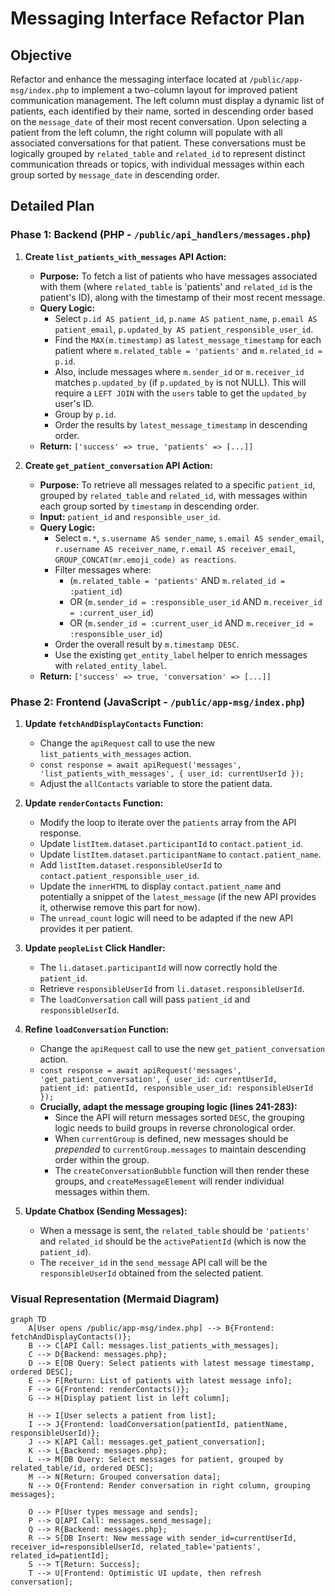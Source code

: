 # Messaging Interface Refactor Plan

## Objective

Refactor and enhance the messaging interface located at `/public/app-msg/index.php` to implement a two-column layout for improved patient communication management. The left column must display a dynamic list of patients, each identified by their name, sorted in descending order based on the `message_date` of their most recent conversation. Upon selecting a patient from the left column, the right column will populate with all associated conversations for that patient. These conversations must be logically grouped by `related_table` and `related_id` to represent distinct communication threads or topics, with individual messages within each group sorted by `message_date` in descending order.

## Detailed Plan

### Phase 1: Backend (PHP - `/public/api_handlers/messages.php`)

1.  **Create `list_patients_with_messages` API Action:**

    - **Purpose:** To fetch a list of patients who have messages associated with them (where `related_table` is 'patients' and `related_id` is the patient's ID), along with the timestamp of their most recent message.
    - **Query Logic:**
      - Select `p.id AS patient_id`, `p.name AS patient_name`, `p.email AS patient_email`, `p.updated_by AS patient_responsible_user_id`.
      - Find the `MAX(m.timestamp)` as `latest_message_timestamp` for each patient where `m.related_table = 'patients'` and `m.related_id = p.id`.
      - Also, include messages where `m.sender_id` or `m.receiver_id` matches `p.updated_by` (if `p.updated_by` is not NULL). This will require a `LEFT JOIN` with the `users` table to get the `updated_by` user's ID.
      - Group by `p.id`.
      - Order the results by `latest_message_timestamp` in descending order.
    - **Return:** `['success' => true, 'patients' => [...]]`

2.  **Create `get_patient_conversation` API Action:**
    - **Purpose:** To retrieve all messages related to a specific `patient_id`, grouped by `related_table` and `related_id`, with messages within each group sorted by `timestamp` in descending order.
    - **Input:** `patient_id` and `responsible_user_id`.
    - **Query Logic:**
      - Select `m.*`, `s.username AS sender_name`, `s.email AS sender_email`, `r.username AS receiver_name`, `r.email AS receiver_email`, `GROUP_CONCAT(mr.emoji_code) as reactions`.
      - Filter messages where:
        - (`m.related_table = 'patients'` AND `m.related_id = :patient_id`)
        - OR (`m.sender_id = :responsible_user_id` AND `m.receiver_id = :current_user_id`)
        - OR (`m.sender_id = :current_user_id` AND `m.receiver_id = :responsible_user_id`)
      - Order the overall result by `m.timestamp DESC`.
      - Use the existing `get_entity_label` helper to enrich messages with `related_entity_label`.
    - **Return:** `['success' => true, 'conversation' => [...]]`

### Phase 2: Frontend (JavaScript - `/public/app-msg/index.php`)

1.  **Update `fetchAndDisplayContacts` Function:**

    - Change the `apiRequest` call to use the new `list_patients_with_messages` action.
    - `const response = await apiRequest('messages', 'list_patients_with_messages', { user_id: currentUserId });`
    - Adjust the `allContacts` variable to store the patient data.

2.  **Update `renderContacts` Function:**

    - Modify the loop to iterate over the `patients` array from the API response.
    - Update `listItem.dataset.participantId` to `contact.patient_id`.
    - Update `listItem.dataset.participantName` to `contact.patient_name`.
    - Add `listItem.dataset.responsibleUserId` to `contact.patient_responsible_user_id`.
    - Update the `innerHTML` to display `contact.patient_name` and potentially a snippet of the `latest_message` (if the new API provides it, otherwise remove this part for now).
    - The `unread_count` logic will need to be adapted if the new API provides it per patient.

3.  **Update `peopleList` Click Handler:**

    - The `li.dataset.participantId` will now correctly hold the `patient_id`.
    - Retrieve `responsibleUserId` from `li.dataset.responsibleUserId`.
    - The `loadConversation` call will pass `patient_id` and `responsibleUserId`.

4.  **Refine `loadConversation` Function:**

    - Change the `apiRequest` call to use the new `get_patient_conversation` action.
    - `const response = await apiRequest('messages', 'get_patient_conversation', { user_id: currentUserId, patient_id: patientId, responsible_user_id: responsibleUserId });`
    - **Crucially, adapt the message grouping logic (lines 241-283):**
      - Since the API will return messages sorted `DESC`, the grouping logic needs to build groups in reverse chronological order.
      - When `currentGroup` is defined, new messages should be _prepended_ to `currentGroup.messages` to maintain descending order within the group.
      - The `createConversationBubble` function will then render these groups, and `createMessageElement` will render individual messages within them.

5.  **Update Chatbox (Sending Messages):**
    - When a message is sent, the `related_table` should be `'patients'` and `related_id` should be the `activePatientId` (which is now the `patient_id`).
    - The `receiver_id` in the `send_message` API call will be the `responsibleUserId` obtained from the selected patient.

### Visual Representation (Mermaid Diagram)

```mermaid
graph TD
    A[User opens /public/app-msg/index.php] --> B{Frontend: fetchAndDisplayContacts()};
    B --> C[API Call: messages.list_patients_with_messages];
    C --> D{Backend: messages.php};
    D --> E[DB Query: Select patients with latest message timestamp, ordered DESC];
    E --> F[Return: List of patients with latest message info];
    F --> G{Frontend: renderContacts()};
    G --> H[Display patient list in left column];

    H --> I[User selects a patient from list];
    I --> J{Frontend: loadConversation(patientId, patientName, responsibleUserId)};
    J --> K[API Call: messages.get_patient_conversation];
    K --> L{Backend: messages.php};
    L --> M[DB Query: Select messages for patient, grouped by related_table/id, ordered DESC];
    M --> N[Return: Grouped conversation data];
    N --> O{Frontend: Render conversation in right column, grouping messages};

    O --> P[User types message and sends];
    P --> Q[API Call: messages.send_message];
    Q --> R{Backend: messages.php};
    R --> S[DB Insert: New message with sender_id=currentUserId, receiver_id=responsibleUserId, related_table='patients', related_id=patientId];
    S --> T[Return: Success];
    T --> U[Frontend: Optimistic UI update, then refresh conversation];
```
